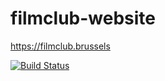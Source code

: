 # filmclub-website

<https://filmclub.brussels>

[![Build Status](https://dev.azure.com/barrit/Filmclub/_apis/build/status/filmclub.filmclub-website?branchName=master)](https://dev.azure.com/barrit/Filmclub/_build/latest?definitionId=2&branchName=master)

